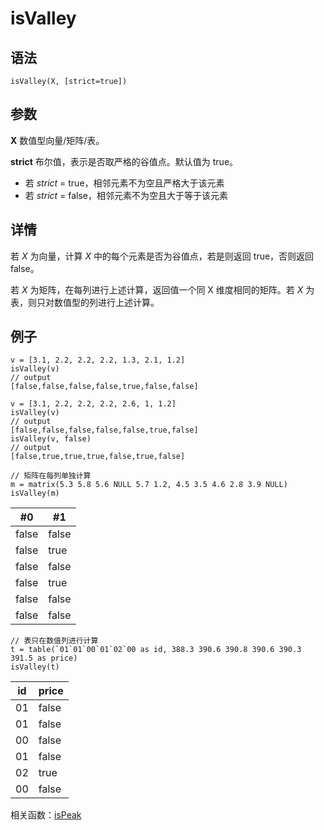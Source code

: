 # isValley

## 语法

`isValley(X, [strict=true])`

## 参数

**X** 数值型向量/矩阵/表。

**strict** 布尔值，表示是否取严格的谷值点。默认值为 true。

* 若 *strict* = true，相邻元素不为空且严格大于该元素
* 若 *strict* = false，相邻元素不为空且大于等于该元素

## 详情

若 *X* 为向量，计算 *X* 中的每个元素是否为谷值点，若是则返回 true，否则返回 false。

若 *X* 为矩阵，在每列进行上述计算，返回值一个同 X 维度相同的矩阵。若 *X* 为表，则只对数值型的列进行上述计算。

## 例子

```
v = [3.1, 2.2, 2.2, 2.2, 1.3, 2.1, 1.2]
isValley(v)
// output
[false,false,false,false,true,false,false]

v = [3.1, 2.2, 2.2, 2.2, 2.6, 1, 1.2]
isValley(v)
// output
[false,false,false,false,false,true,false]
isValley(v, false)
// output
[false,true,true,true,false,true,false]

// 矩阵在每列单独计算
m = matrix(5.3 5.8 5.6 NULL 5.7 1.2, 4.5 3.5 4.6 2.8 3.9 NULL)
isValley(m)
```

| #0 | #1 |
| --- | --- |
| false | false |
| false | true |
| false | false |
| false | true |
| false | false |
| false | false |

```
// 表只在数值列进行计算
t = table(`01`01`00`01`02`00 as id, 388.3 390.6 390.8 390.6 390.3 391.5 as price)
isValley(t)
```

| id | price |
| --- | --- |
| 01 | false |
| 01 | false |
| 00 | false |
| 01 | false |
| 02 | true |
| 00 | false |

相关函数：[isPeak](isPeak.md)

